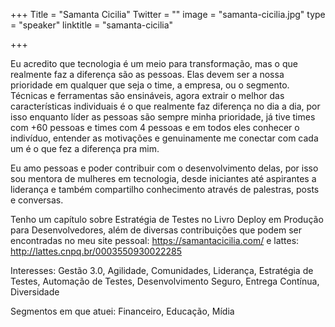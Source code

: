 +++
Title = "Samanta Cicilia"
Twitter = ""
image = "samanta-cicilia.jpg"
type = "speaker"
linktitle = "samanta-cicilia"

+++

Eu acredito que tecnologia é um meio para transformação, mas o que realmente faz a diferença são as pessoas. Elas devem ser a nossa prioridade em qualquer que seja o time, a empresa, ou o segmento. Técnicas e ferramentas são ensináveis, agora extrair o melhor das características individuais é o que realmente faz diferença no dia a dia, por isso enquanto líder as pessoas são sempre minha prioridade, já tive times com +60 pessoas e times com 4 pessoas e em todos eles conhecer o indivíduo, entender as motivações e genuinamente me conectar com cada um é o que fez a diferença pra mim. 

Eu amo pessoas e poder contribuir com o desenvolvimento delas, por isso sou mentora de mulheres em tecnologia, desde iniciantes até aspirantes a liderança e também compartilho conhecimento através de palestras, posts e conversas.

Tenho um capítulo sobre Estratégia de Testes no Livro Deploy em Produção para Desenvolvedores, além de diversas contribuições que podem ser encontradas no meu site pessoal: https://samantacicilia.com/ e lattes: http://lattes.cnpq.br/0003550930022285

Interesses: Gestão 3.0, Agilidade, Comunidades, Liderança, Estratégia de Testes, Automação de Testes, Desenvolvimento Seguro, Entrega Contínua, Diversidade

Segmentos em que atuei: Financeiro, Educação, Mídia